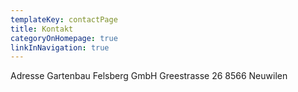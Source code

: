 ```yaml
---
templateKey: contactPage
title: Kontakt
categoryOnHomepage: true
linkInNavigation: true
---
```


Adresse
Gartenbau Felsberg GmbH
Greestrasse 26
8566 Neuwilen
